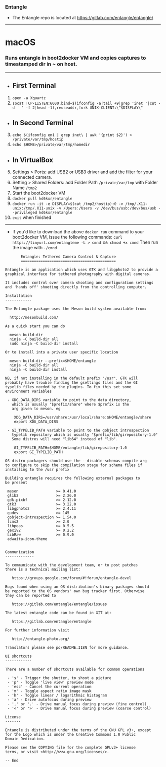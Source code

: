 ### Entangle

* The Entangle repo is located at https://gitlab.com/entangle/entangle/

<hr>

# macOS 

### Runs entangle in boot2docker VM and copies captures to timestamped dir in ~ on host.

<hr>

* ## First Terminal

1. `open -a Xquartz`
2. `socat TCP-LISTEN:6000,bind=$(ifconfig -a|tail +9|grep 'inet '|cut -d ' ' -f 2|head -1),reuseaddr,fork UNIX-CLIENT:\"$DISPLAY\"`

* ## In Second Terminal

3. `echo $(ifconfig en1 | grep inet\ | awk '{print $2}') > /private/var/tmp/hostip`
4. `echo $HOME>/private/var/tmp/homedir` 

* ## In VirtualBox

5. Settings > Ports: add USB2 or USB3 driver and add the filter for your connected camera.
6. Setting > Shared Folders: add Folder Path `/private/var/tmp` with Folder Name `/tmp2`
7. Start the boot2docker VM
8. `docker pull kd6kxr/entangle`
9. `docker run -it -e DISPLAY=$(cat /tmp2/hostip):0 -v /tmp/.X11-unix:/tmp/.X11-unix -v /Users:/Users -v /dev/bus/usb:/dev/bus/usb --privileged kd6kxr/entangle`
10. `exit` when finished

<hr>

* If you'd like to download the above `docker run` command to your boot2docker VM, issue the following commands:
`curl https://tinyurl.com/entangleme -L > cmnd && chmod +x cmnd`
Then run the image with `./cmnd`



```
       Entangle: Tethered Camera Control & Capture
       ===========================================

Entangle is an application which uses GTK and libgphoto2 to provide a
graphical interface for tethered photography with digital cameras.

It includes control over camera shooting and configuration settings
and 'hands off' shooting directly from the controlling computer.

Installation
------------

The Entangle package uses the Meson build system available from:

  http://mesonbuild.com/

As a quick start you can do

  meson build-dir
  ninja -C build-dir all
  sudo ninja -C build-dir install

Or to install into a private user specific location

  meson build-dir --prefix=$HOME/entangle
  ninja -C build-dir all
  ninja -C build-dir install

NB, if not installing in the default prefix "/usr", GTK will
probably have trouble finding the gsettings files and the GI
typelib files needed by the plugins. To fix this set some
environment variables

 - XDG_DATA_DIRS variable to point to the data directory,
   which is usually "$prefix/share" where $prefix is the
   arg given to meson. eg

    XDG_DATA_DIRS=/usr/share:/usr/local/share:$HOME/entangle/share
    export XDG_DATA_DIRS

 - GI_TYPELIB_PATH variable to point to the gobject introspection
   typelib repository which is usually "$prefix/lib/girepository-1.0"
   Some distros will need "lib64" instead of "lib".

    GI_TYPELIB_PATH=$HOME/entangle/lib/girepository-1.0
    export GI_TYPELIB_PATH

OS distro packagers should use the --disable-schemas-compile arg
to configure to skip the compilation stage for schema files if
installing to the /usr prefix

Building entangle requires the following external packages to
be present

 meson                 >= 0.41.0
 glib2                 >= 2.26.0
 gdk-pixbf             >= 2.12.0
 gtk3                  >= 3.22.0
 libgphoto2            >= 2.4.11
 gudev                 >= 145
 gobject-introspection >= 1.54.0
 lcms2                 >= 2.0
 libpeas               >= 0.5.5
 gexiv2                >= 0.2.2
 LibRaw                >= 0.9.0
 adwaita-icon-theme


Communication
-------------

To communicate with the development team, or to post patches
there is a technical mailing list:

   https://groups.google.com/forum/#!forum/entangle-devel

Bugs found when using an OS distribution's binary packages should
be reported to the OS vendors' own bug tracker first. Otherwise
they can be reported to

   https://gitlab.com/entangle/entangle/issues

The latest entangle code can be found in GIT at:

   https://gitlab.com/entangle/entangle

For further information visit

   http://entangle-photo.org/

Translators please see po/README.I18N for more guidance.

UI shortcuts
------------

There are a number of shortcuts available for common operations

 - 's' - Trigger the shutter, to shoot a picture
 - 'p' - Toggle 'live view' preview mode
 - 'esc' - Cancel the current operation
 - 'm' - Toggle aspect ratio image mask
 - 'h' - Toggle linear / logarithmic histogram
 - 'a' - Drive autofocus during preview
 - ',' or '.' - Drive manual focus during preview (fine control)
 - '<' or '>' - Drive manual focus during preview (coarse control)

License
-------

Entangle is distributed under the terms of the GNU GPL v3+, except
for the Logo which is under the Creative Commons 1.0 Public
Domain Dedication.

Please see the COPYING file for the complete GPLv3+ license
terms, or visit <http://www.gnu.org/licenses/>.

-- End
```
